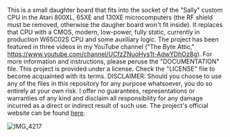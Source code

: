 This is a small daughter board that fits into the socket of the "Sally" custom CPU in the Atari 800XL, 65XE and 130XE microcomputers (the RF shield must be removed, otherwise the daugher board won't fit inside). It replaces that CPU with a CMOS, modern, low-power, fully static, currently in production W65C02S CPU and some auxiliary logic. The project has been featured in three videos in my YouTube channel ("The Byte Attic," https://www.youtube.com/channel/UCfzZNuoHys1t-AdwYDhOz8g). For more information and instructions, please peruse the "DOCUMENTATION" file. This project is provided under a license. Check the "LICENSE" file to become acquainted with its terms. DISCLAIMER: Should you choose to use any of the files in this repository for any purpose whatsoever, you do so entirely at your own risk. I offer no guarantees, representations or warranties of any kind and disclaim all responsibility for any damage incurred as a direct or indirect result of such use. The project's official website can be found <a href="https://www.thebyteattic.com/p/sally-adapter.html">here</a>.

![IMG_4217](https://user-images.githubusercontent.com/69539226/117316677-15893c00-ae89-11eb-9267-bad1ab0e4221.jpeg)
